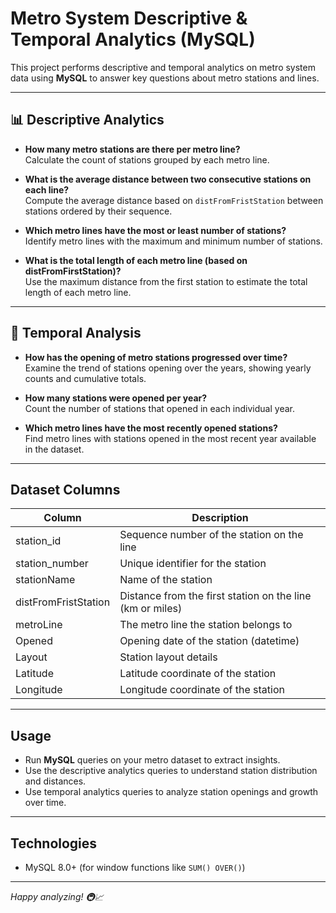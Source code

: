 # Metro System Descriptive & Temporal Analytics (MySQL)

This project performs descriptive and temporal analytics on metro system data using **MySQL** to answer key questions about metro stations and lines.

---

## 📊 Descriptive Analytics

- **How many metro stations are there per metro line?**  
  Calculate the count of stations grouped by each metro line.

- **What is the average distance between two consecutive stations on each line?**  
  Compute the average distance based on `distFromFristStation` between stations ordered by their sequence.

- **Which metro lines have the most or least number of stations?**  
  Identify metro lines with the maximum and minimum number of stations.

- **What is the total length of each metro line (based on distFromFirstStation)?**  
  Use the maximum distance from the first station to estimate the total length of each metro line.

---

## 📅 Temporal Analysis

- **How has the opening of metro stations progressed over time?**  
  Examine the trend of stations opening over the years, showing yearly counts and cumulative totals.

- **How many stations were opened per year?**  
  Count the number of stations that opened in each individual year.

- **Which metro lines have the most recently opened stations?**  
  Find metro lines with stations opened in the most recent year available in the dataset.

---

## Dataset Columns

| Column              | Description                              |
|---------------------|------------------------------------------|
| station_id          | Sequence number of the station on the line |
| station_number      | Unique identifier for the station        |
| stationName         | Name of the station                      |
| distFromFristStation| Distance from the first station on the line (km or miles) |
| metroLine           | The metro line the station belongs to    |
| Opened              | Opening date of the station (datetime)   |
| Layout              | Station layout details                    |
| Latitude            | Latitude coordinate of the station       |
| Longitude           | Longitude coordinate of the station      |

---

## Usage

- Run **MySQL** queries on your metro dataset to extract insights.
- Use the descriptive analytics queries to understand station distribution and distances.
- Use temporal analytics queries to analyze station openings and growth over time.

---

## Technologies

- MySQL 8.0+ (for window functions like `SUM() OVER()`)

---

*Happy analyzing! 🚇📈*
